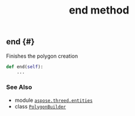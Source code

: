 ﻿---
title: end method
second_title: Aspose.3D for Python via .NET API References
description: 
type: docs
weight: 40
url: /python-net/aspose.threed.entities/polygonbuilder/end/
is_root: false
---

## end {#}

Finishes the polygon creation



```python
def end(self):
    ...
```





### See Also
* module [`aspose.threed.entities`](../../)
* class [`PolygonBuilder`](/3d/python-net/aspose.threed.entities/polygonbuilder)
